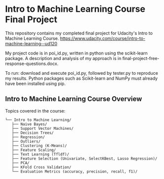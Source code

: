 # Intro to Machine Learning Course Final Project

This repository contains my completed final project for Udacity's Intro to Machine Learning Course.
https://www.udacity.com/course/intro-to-machine-learning--ud120

My project code is in poi_id.py, written in python using the scikit-learn package. A description and
analysis of my approach is in final-project-free-response-questions.docx.

To run: download and execute poi_id.py, followed by tester.py to reproduce my results. Python packages
such as Scikit-learn and NumPy must already have been installed using pip.

## Intro to Machine Learning Course Overview

Topics covered in the course:

```
└── Intro to Machine Learning/
   ├── Naive Bayes/
   ├── Support Vector Machines/
   ├── Decision Trees/
   ├── Regression/
   ├── Outliers/
   ├── Clustering (K-Means)/
   ├── Feature Scaling/
   ├── Text Learning (Tfldf)/
   ├── Feature Selection (Univariate, SelectKBest, Lasso Regression)/
   ├── PCA/
   ├── KFold Cross Validation/
   └── Evaluation Metrics (accuracy, precision, recall, f1)/
```
